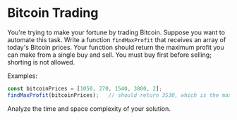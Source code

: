 # Bitcoin Trading

You're trying to make your fortune by trading Bitcoin. Suppose you want to automate this task. Write a function `findMaxProfit` that receives an array of today's Bitcoin prices. Your function should return the maximum profit you can make from a single buy and sell. You must buy first before selling; shorting is not allowed. 

Examples:
```js
const bitcoinPrices = [1050, 270, 1540, 3800, 2];
findMaxProfit(bitcoinPrices);   // should return 3530, which is the max profit you can make from these prices by buying at 270 and selling at 3800
```

Analyze the time and space complexity of your solution. 